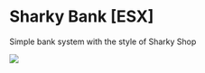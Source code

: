 # Sharky Bank [ESX]

Simple bank system with the style of Sharky Shop

<img src="http://www.kepfeltoltes.eu/images/2024/09/22/438K_perny_337_k_p_2024_0.png">
